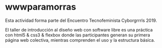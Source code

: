 # wwwparamorras
Esta actividad forma parte del Encuentro Tecnofeminista Cyborgrrrls 2019.

El taller de introducción al diseño web con software libre es  una práctica con html5 &amp; css3 &amp; flexbox donde las participantes generan su primera página web colectiva, mientras comprenden el uso y la estructura básica. 
